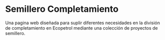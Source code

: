# Semillero Completamiento

Una pagina web diseñada para suplir diferentes necesidades en la división de completamiento en Ecopetrol mediante una colección de proyectos de semillero.